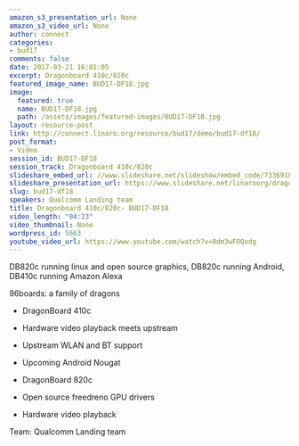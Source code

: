 ```yaml
---
amazon_s3_presentation_url: None
amazon_s3_video_url: None
author: connect
categories:
- bud17
comments: false
date: 2017-03-21 16:01:05
excerpt: Dragonboard 410c/820c
featured_image_name: BUD17-DF18.jpg
image:
  featured: true
  name: BUD17-DF18.jpg
  path: /assets/images/featured-images/BUD17-DF18.jpg
layout: resource-post
link: http://connect.linaro.org/resource/bud17/demo/bud17-df18/
post_format:
- Video
session_id: BUD17-DF18
session_track: Dragonboard 410c/820c
slideshare_embed_url: //www.slideshare.net/slideshow/embed_code/73369189
slideshare_presentation_url: https://www.slideshare.net/linaroorg/dragonboard-410c820c
slug: bud17-df18
speakers: Qualcomm Landing team
title: Dragonboard 410c/820c- BUD17-DF18
video_length: "04:23"
video_thumbnail: None
wordpress_id: 5663
youtube_video_url: https://www.youtube.com/watch?v=0dm3wFOQxdg
---
```


DB820c running linux and open source graphics, DB820c running Android, DB410c running Amazon Alexa

96boards: a family of dragons

- DragonBoard 410c

- Hardware video playback meets upstream

- Upstream WLAN and BT support

- Upcoming Android Nougat

- DragonBoard 820c

- Open source freedreno GPU drivers

- Hardware video playback


Team: Qualcomm Landing team